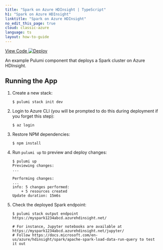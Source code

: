```yaml
---
title: "Spark on Azure HDInsight | TypeScript"
h1: "Spark on Azure HDInsight"
linktitle: "Spark on Azure HDInsight"
no_edit_this_page: true
cloud: classic-azure
language: ts
layout: how-to-guide
---
```


<!-- WARNING: this page was generated by a tool. Do not edit it by hand. -->
<!-- To change it, please see https://github.com/pulumi/docs/tree/master/tools/mktutorial. -->

<p class="mb-4 flex">
    <a class="flex flex-wrap items-center rounded text-xs text-white bg-blue-600 border-2 border-blue-600 px-2 mr-2 whitespace-no-wrap hover:text-white" style="height: 32px" href="https://github.com/pulumi/examples/tree/master/classic-azure-ts-hdinsight-spark" target="_blank">
        <span><i class="fab fa-github pr-2"></i> View Code</span>
    </a>
    <a href="https://app.pulumi.com/new?template=https://github.com/pulumi/examples/blob/master/classic-azure-ts-hdinsight-spark/README.md" target="_blank">
        <img src="https://get.pulumi.com/new/button.svg" alt="Deploy">
    </a>
</p>


An example Pulumi component that deploys a Spark cluster on Azure HDInsight.

## Running the App

1.  Create a new stack:

    ```
    $ pulumi stack init dev
    ```

1.  Login to Azure CLI (you will be prompted to do this during deployment if you forget this step):

    ```
    $ az login
    ```

1.  Restore NPM dependencies:

    ```
    $ npm install
    ```

1.  Run `pulumi up` to preview and deploy changes:

    ``` 
    $ pulumi up
    Previewing changes:
    ...

    Performing changes:
    ...
    info: 5 changes performed:
        + 5 resources created
    Update duration: 15m6s
    ```

1.  Check the deployed Spark endpoint:

    ```
    $ pulumi stack output endpoint
    https://myspark1234abcd.azurehdinsight.net/
    
    # For instance, Jupyter notebooks are available at https://myspark1234abcd.azurehdinsight.net/jupyter/
    # Follow https://docs.microsoft.com/en-us/azure/hdinsight/spark/apache-spark-load-data-run-query to test it out
    ```

